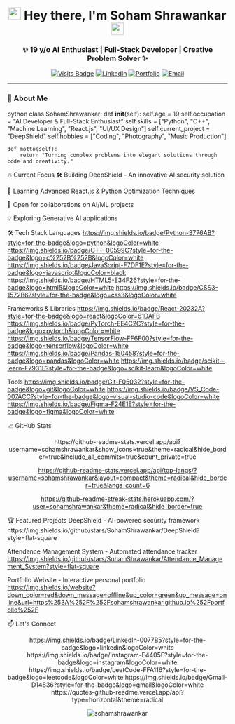 <h1 align="center">
  <img src="https://media.giphy.com/media/hvRJCLFzcasrR4ia7z/giphy.gif" width="28">
  Hey there, I'm Soham Shrawankar
  <img src="https://media.giphy.com/media/hvRJCLFzcasrR4ia7z/giphy.gif" width="28">
</h1>

<h3 align="center">✨ 19 y/o AI Enthusiast | Full-Stack Developer | Creative Problem Solver ✨</h3>

<div align="center">
  
  [![Visits Badge](https://komarev.com/ghpvc/?username=sohamshrawankar&label=PROFILE+VIEWS&color=blueviolet&style=for-the-badge)](https://github.com/SohamShrawankar)
  [![LinkedIn](https://img.shields.io/badge/LinkedIn-Connect-blue?style=for-the-badge&logo=linkedin)](https://linkedin.com/in/soham-shrawankar)
  [![Portfolio](https://img.shields.io/badge/Portfolio-Visit-9cf?style=for-the-badge)](https://sohamshrawankar.github.io/portfolio/)
  [![Email](https://img.shields.io/badge/Email-Me-red?style=for-the-badge&logo=gmail)](mailto:sohamshrawankar@gmail.com)
  
</div>

---

### 🚀 About Me

python
class SohamShrawankar:
    def __init__(self):
        self.age = 19
        self.occupation = "AI Developer & Full-Stack Enthusiast"
        self.skills = ["Python", "C++", "Machine Learning", "React.js", "UI/UX Design"]
        self.current_project = "DeepShield"
        self.hobbies = ["Coding", "Photography", "Music Production"]
        
    def motto(self):
        return "Turning complex problems into elegant solutions through code and creativity."
🔥 Current Focus
🛠️ Building DeepShield - An innovative AI security solution

🌱 Learning Advanced React.js & Python Optimization Techniques

🤝 Open for collaborations on AI/ML projects

💡 Exploring Generative AI applications

🛠️ Tech Stack
Languages
https://img.shields.io/badge/Python-3776AB?style=for-the-badge&logo=python&logoColor=white
https://img.shields.io/badge/C++-00599C?style=for-the-badge&logo=c%252B%252B&logoColor=white
https://img.shields.io/badge/JavaScript-F7DF1E?style=for-the-badge&logo=javascript&logoColor=black
https://img.shields.io/badge/HTML5-E34F26?style=for-the-badge&logo=html5&logoColor=white
https://img.shields.io/badge/CSS3-1572B6?style=for-the-badge&logo=css3&logoColor=white

Frameworks & Libraries
https://img.shields.io/badge/React-20232A?style=for-the-badge&logo=react&logoColor=61DAFB
https://img.shields.io/badge/PyTorch-EE4C2C?style=for-the-badge&logo=pytorch&logoColor=white
https://img.shields.io/badge/TensorFlow-FF6F00?style=for-the-badge&logo=tensorflow&logoColor=white
https://img.shields.io/badge/Pandas-150458?style=for-the-badge&logo=pandas&logoColor=white
https://img.shields.io/badge/scikit--learn-F7931E?style=for-the-badge&logo=scikit-learn&logoColor=white

Tools
https://img.shields.io/badge/Git-F05032?style=for-the-badge&logo=git&logoColor=white
https://img.shields.io/badge/VS_Code-007ACC?style=for-the-badge&logo=visual-studio-code&logoColor=white
https://img.shields.io/badge/Figma-F24E1E?style=for-the-badge&logo=figma&logoColor=white

📈 GitHub Stats
<div align="center">
https://github-readme-stats.vercel.app/api?username=sohamshrawankar&show_icons=true&theme=radical&hide_border=true&include_all_commits=true&count_private=true

https://github-readme-stats.vercel.app/api/top-langs/?username=sohamshrawankar&layout=compact&theme=radical&hide_border=true&langs_count=6

https://github-readme-streak-stats.herokuapp.com/?user=sohamshrawankar&theme=radical&hide_border=true

</div>
🏆 Featured Projects
DeepShield - AI-powered security framework
https://img.shields.io/github/stars/SohamShrawankar/DeepShield?style=flat-square

Attendance Management System - Automated attendance tracker
https://img.shields.io/github/stars/SohamShrawankar/Attendance_Management_System?style=flat-square

Portfolio Website - Interactive personal portfolio
https://img.shields.io/website?down_color=red&down_message=offline&up_color=green&up_message=online&url=https%253A%252F%252Fsohamshrawankar.github.io%252Fportfolio%252F

📫 Let's Connect
<div align="center">
https://img.shields.io/badge/LinkedIn-0077B5?style=for-the-badge&logo=linkedin&logoColor=white
https://img.shields.io/badge/Instagram-E4405F?style=for-the-badge&logo=instagram&logoColor=white
https://img.shields.io/badge/LeetCode-FFA116?style=for-the-badge&logo=leetcode&logoColor=white
https://img.shields.io/badge/Gmail-D14836?style=for-the-badge&logo=gmail&logoColor=white

</div>
<div align="center">
https://quotes-github-readme.vercel.app/api?type=horizontal&theme=radical

</div><p align="center"> <img src="https://github-profile-trophy.vercel.app/?username=sohamshrawankar&theme=onedark&row=1&column=6&margin-w=15&margin-h=15" alt="sohamshrawankar" /> </p> 
